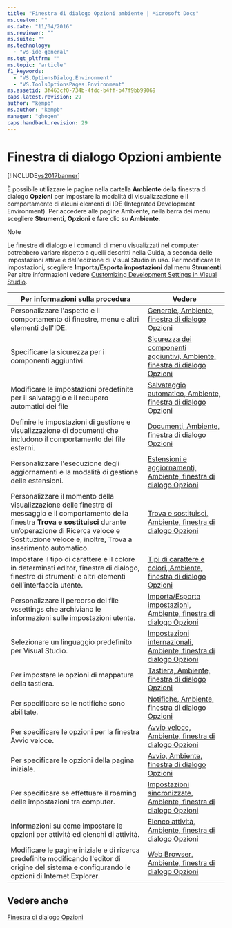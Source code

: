 ```yaml
---
title: "Finestra di dialogo Opzioni ambiente | Microsoft Docs"
ms.custom: ""
ms.date: "11/04/2016"
ms.reviewer: ""
ms.suite: ""
ms.technology: 
  - "vs-ide-general"
ms.tgt_pltfrm: ""
ms.topic: "article"
f1_keywords: 
  - "VS.OptionsDialog.Environment"
  - "VS.ToolsOptionsPages.Environment"
ms.assetid: 3f463cf0-734b-4fdc-b4ff-b47f9bb99069
caps.latest.revision: 29
author: "kempb"
ms.author: "kempb"
manager: "ghogen"
caps.handback.revision: 29
---
```

# Finestra di dialogo Opzioni ambiente
[!INCLUDE[vs2017banner](../../code-quality/includes/vs2017banner.md)]

È possibile utilizzare le pagine nella cartella **Ambiente** della finestra di dialogo **Opzioni** per impostare la modalità di visualizzazione e il comportamento di alcuni elementi di IDE \(Integrated Development Environment\).  Per accedere alle pagine Ambiente, nella barra dei menu scegliere **Strumenti**, **Opzioni** e fare clic su **Ambiente**.  
  
> [!NOTE]
>  Le finestre di dialogo e i comandi di menu visualizzati nel computer potrebbero variare rispetto a quelli descritti nella Guida, a seconda delle impostazioni attive e dell'edizione di Visual Studio in uso.  Per modificare le impostazioni, scegliere **Importa\/Esporta impostazioni** dal menu **Strumenti**.  Per altre informazioni vedere [Customizing Development Settings in Visual Studio](http://msdn.microsoft.com/it-it/22c4debb-4e31-47a8-8f19-16f328d7dcd3).  
  
|Per informazioni sulla procedura|Vedere|  
|--------------------------------------|------------|  
|Personalizzare l'aspetto e il comportamento di finestre, menu e altri elementi dell'IDE.|[Generale, Ambiente, finestra di dialogo Opzioni](../../ide/reference/general-environment-options-dialog-box.md)|  
|Specificare la sicurezza per i componenti aggiuntivi.|[Sicurezza dei componenti aggiuntivi, Ambiente, finestra di dialogo Opzioni](../Topic/Add-in%20Security,%20Environment,%20Options%20Dialog%20Box.md)|  
|Modificare le impostazioni predefinite per il salvataggio e il recupero automatici dei file|[Salvataggio automatico, Ambiente, finestra di dialogo Opzioni](../../ide/reference/autorecover-environment-options-dialog-box.md)|  
|Definire le impostazioni di gestione e visualizzazione di documenti che includono il comportamento dei file esterni.|[Documenti, Ambiente, finestra di dialogo Opzioni](../../ide/reference/documents-environment-options-dialog-box.md)|  
|Personalizzare l'esecuzione degli aggiornamenti e la modalità di gestione delle estensioni.|[Estensioni e aggiornamenti, Ambiente, finestra di dialogo Opzioni](../../ide/reference/extensions-and-updates-environment-options-dialog-box.md)|  
|Personalizzare il momento della visualizzazione delle finestre di messaggio e il comportamento della finestra **Trova e sostituisci** durante un’operazione di Ricerca veloce e Sostituzione veloce e, inoltre, Trova a inserimento automatico.|[Trova e sostituisci, Ambiente, finestra di dialogo Opzioni](../../ide/reference/find-and-replace-environment-options-dialog-box.md)|  
|Impostare il tipo di carattere e il colore in determinati editor, finestre di dialogo, finestre di strumenti e altri elementi dell’interfaccia utente.|[Tipi di carattere e colori, Ambiente, finestra di dialogo Opzioni](../../ide/reference/fonts-and-colors-environment-options-dialog-box.md)|  
|Personalizzare il percorso dei file vssettings che archiviano le informazioni sulle impostazioni utente.|[Importa\/Esporta impostazioni, Ambiente, finestra di dialogo Opzioni](../../ide/reference/import-and-export-settings-environment-options-dialog-box.md)|  
|Selezionare un linguaggio predefinito per Visual Studio.|[Impostazioni internazionali, Ambiente, finestra di dialogo Opzioni](../../ide/reference/international-settings-environment-options-dialog-box.md)|  
|Per impostare le opzioni di mappatura della tastiera.|[Tastiera, Ambiente, finestra di dialogo Opzioni](../../ide/reference/keyboard-environment-options-dialog-box.md)|  
|Per specificare se le notifiche sono abilitate.|[Notifiche, Ambiente, finestra di dialogo Opzioni](../../ide/reference/notifications-environment-options-dialog-box.md)|  
|Per specificare le opzioni per la finestra Avvio veloce.|[Avvio veloce, Ambiente, finestra di dialogo Opzioni](../../ide/reference/quick-launch-environment-options-dialog-box.md)|  
|Per specificare le opzioni della pagina iniziale.|[Avvio, Ambiente, finestra di dialogo Opzioni](../../ide/reference/startup-environment-options-dialog-box.md)|  
|Per specificare se effettuare il roaming delle impostazioni tra computer.|[Impostazioni sincronizzate, Ambiente, finestra di dialogo Opzioni](../../ide/reference/synchronized-settings-environment-options-dialog-box.md)|  
|Informazioni su come impostare le opzioni per attività ed elenchi di attività.|[Elenco attività, Ambiente, finestra di dialogo Opzioni](../../ide/reference/task-list-environment-options-dialog-box.md)|  
|Modificare le pagine iniziale e di ricerca predefinite modificando l'editor di origine del sistema e configurando le opzioni di Internet Explorer.|[Web Browser, Ambiente, finestra di dialogo Opzioni](../../ide/reference/web-browser-environment-options-dialog-box.md)|  
  
## Vedere anche  
 [Finestra di dialogo Opzioni](../../ide/reference/options-dialog-box-visual-studio.md)